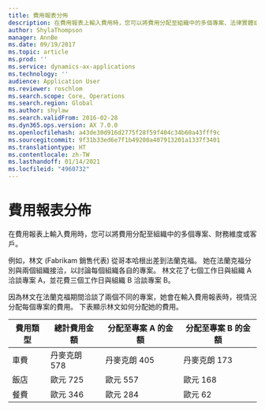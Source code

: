 ```yaml
---
title: 費用報表分佈
description: 在費用報表上輸入費用時，您可以將費用分配至組織中的多個專案、法律實體或客戶。
author: ShylaThompson
manager: AnnBe
ms.date: 09/19/2017
ms.topic: article
ms.prod: ''
ms.service: dynamics-ax-applications
ms.technology: ''
audience: Application User
ms.reviewer: roschlom
ms.search.scope: Core, Operations
ms.search.region: Global
ms.author: shylaw
ms.search.validFrom: 2016-02-28
ms.dyn365.ops.version: AX 7.0.0
ms.openlocfilehash: a43de30d916d2775f28f59f404c34b60a43fff9c
ms.sourcegitcommit: 9f31b33ed6e7f1b49200a407913201a1337f3401
ms.translationtype: HT
ms.contentlocale: zh-TW
ms.lasthandoff: 01/14/2021
ms.locfileid: "4960732"
---
```

# <a name="expense-report-distributions"></a>費用報表分佈

在費用報表上輸入費用時，您可以將費用分配至組織中的多個專案、財務維度或客戶。

例如，林文 (Fabrikam 銷售代表) 從哥本哈根出差到法蘭克福。 她在法蘭克福分別與兩個組織接洽，以討論每個組織各自的專案。 林文花了七個工作日與組織 A 洽談專案 A，並花費三個工作日與組織 B 洽談專案 B。

因為林文在法蘭克福期間洽談了兩個不同的專案，她會在輸入費用報表時，視情況分配每個專案的費用。 下表顯示林文如何分配她的費用。


| 費用類型 | 總計費用金額|分配至專案 A 的金額| 分配至專案 B 的金額 |
|--------------|---------------------|-------------------------------|---------------------------------|
|車費   |丹麥克朗 578              |丹麥克朗 405                        |丹麥克朗 173                          |
|飯店         |歐元 725              |歐元 557                        |歐元 168                          |
|餐費         |歐元 346              |歐元 284                        |歐元 62                           |

